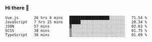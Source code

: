 ### Hi there 👋

<!--
**xin-code/Xin-code** is a ✨ _special_ ✨ repository because its `README.md` (this file) appears on your GitHub profile.

Here are some ideas to get you started:
<!--START_SECTION:waka-->
```text
Vue.js       26 hrs 6 mins   ██████████████████░░░░░░░   71.54 % 
JavaScript   7 hrs 25 mins   █████░░░░░░░░░░░░░░░░░░░░   20.34 % 
JSON         57 mins         ▓░░░░░░░░░░░░░░░░░░░░░░░░   02.63 % 
SCSS         38 mins         ▒░░░░░░░░░░░░░░░░░░░░░░░░   01.75 % 
TypeScript   36 mins         ▒░░░░░░░░░░░░░░░░░░░░░░░░   01.69 % 
```
<!--END_SECTION:waka-->
